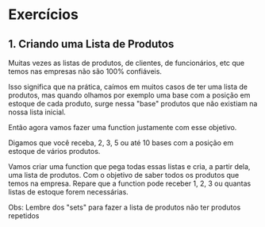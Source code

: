 # Exercícios

## 1. Criando uma Lista de Produtos

Muitas vezes as listas de produtos, de clientes, de funcionários, etc que temos nas empresas não são 100% confiáveis.

Isso significa que na prática, caímos em muitos casos de ter uma lista de produtos, mas quando olhamos por exemplo uma base com a posição em estoque de cada produto, surge nessa "base" produtos que não existiam na nossa lista inicial.

Então agora vamos fazer uma function justamente com esse objetivo.

Digamos que você receba, 2, 3, 5 ou até 10 bases com a posição em estoque de vários produtos.

Vamos criar uma function que pega todas essas listas e cria, a partir dela, uma lista de produtos. Com o objetivo de saber todos os produtos que temos na empresa. Repare que a function pode receber 1, 2, 3 ou quantas listas de estoque forem necessárias.

Obs: Lembre dos "sets" para fazer a lista de produtos não ter produtos repetidos